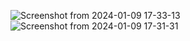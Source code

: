 ![Screenshot from 2024-01-09 17-33-13](https://github.com/Mbaliii/Web_Designs/assets/124290369/c5d19588-8139-48a8-9369-9587b46214bc)
![Screenshot from 2024-01-09 17-31-31](https://github.com/Mbaliii/Web_Designs/assets/124290369/bf348935-20b3-4e83-9e01-0530728f27f0)

